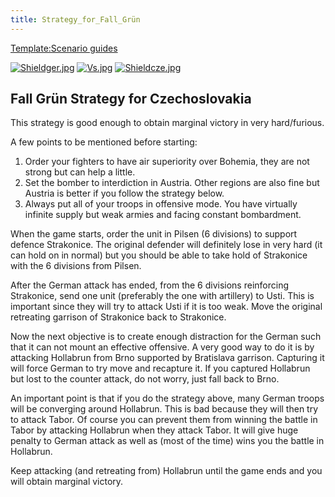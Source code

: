 ```yaml
---
title: Strategy_for_Fall_Grün
---
```



[Template:Scenario
guides](/wiki/index.php?title=Template:Scenario_guides&action=edit&redlink=1 "Template:Scenario guides (page does not exist)")

[![Shieldger.jpg](/images/7/71/Shieldger.jpg)](/wiki/File:Shieldger.jpg)
[![Vs.jpg](/images/9/93/Vs.jpg)](/wiki/File:Vs.jpg)
[![Shieldcze.jpg](/images/b/b3/Shieldcze.jpg)](/wiki/File:Shieldcze.jpg)

##    Fall Grün Strategy for Czechoslovakia 

This strategy is good enough to obtain marginal victory in very
hard/furious.

A few points to be mentioned before starting:

1.  Order your fighters to have air superiority over Bohemia, they are
    not strong but can help a little.
2.  Set the bomber to interdiction in Austria. Other regions are also
    fine but Austria is better if you follow the strategy below.
3.  Always put all of your troops in offensive mode. You have virtually
    infinite supply but weak armies and facing constant bombardment.

When the game starts, order the unit in Pilsen (6 divisions) to support
defence Strakonice. The original defender will definitely lose in very
hard (it can hold on in normal) but you should be able to take hold of
Strakonice with the 6 divisions from Pilsen.

After the German attack has ended, from the 6 divisions reinforcing
Strakonice, send one unit (preferably the one with artillery) to Usti.
This is important since they will try to attack Usti if it is too weak.
Move the original retreating garrison of Strakonice back to Strakonice.

Now the next objective is to create enough distraction for the German
such that it can not mount an effective offensive. A very good way to do
it is by attacking Hollabrun from Brno supported by Bratislava garrison.
Capturing it will force German to try move and recapture it. If you
captured Hollabrun but lost to the counter attack, do not worry, just
fall back to Brno.

An important point is that if you do the strategy above, many German
troops will be converging around Hollabrun. This is bad because they
will then try to attack Tabor. Of course you can prevent them from
winning the battle in Tabor by attacking Hollabrun when they attack
Tabor. It will give huge penalty to German attack as well as (most of
the time) wins you the battle in Hollabrun.

Keep attacking (and retreating from) Hollabrun until the game ends and
you will obtain marginal victory.
